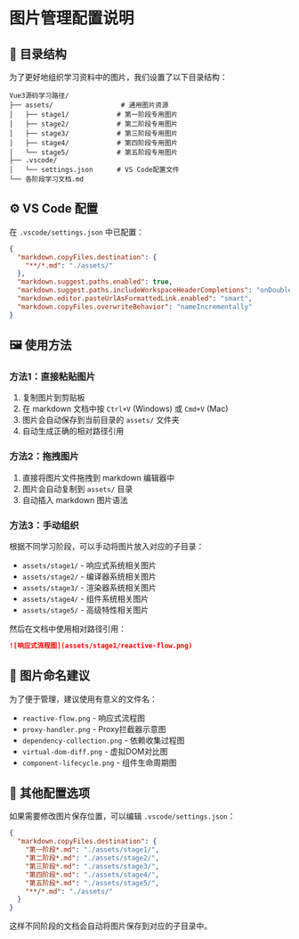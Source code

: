 # 图片管理配置说明

## 📁 目录结构

为了更好地组织学习资料中的图片，我们设置了以下目录结构：

```text
Vue3源码学习路径/
├── assets/                 # 通用图片资源
│   ├── stage1/            # 第一阶段专用图片
│   ├── stage2/            # 第二阶段专用图片
│   ├── stage3/            # 第三阶段专用图片
│   ├── stage4/            # 第四阶段专用图片
│   └── stage5/            # 第五阶段专用图片
├── .vscode/
│   └── settings.json      # VS Code配置文件
└── 各阶段学习文档.md
```

## ⚙️ VS Code 配置

在 `.vscode/settings.json` 中已配置：

```json
{
  "markdown.copyFiles.destination": {
    "**/*.md": "./assets/"
  },
  "markdown.suggest.paths.enabled": true,
  "markdown.suggest.paths.includeWorkspaceHeaderCompletions": "onDoubleHash",
  "markdown.editor.pasteUrlAsFormattedLink.enabled": "smart",
  "markdown.copyFiles.overwriteBehavior": "nameIncrementally"
}
```

## 🖼️ 使用方法

### 方法1：直接粘贴图片

1. 复制图片到剪贴板
2. 在 markdown 文档中按 `Ctrl+V` (Windows) 或 `Cmd+V` (Mac)
3. 图片会自动保存到当前目录的 `assets/` 文件夹
4. 自动生成正确的相对路径引用

### 方法2：拖拽图片

1. 直接将图片文件拖拽到 markdown 编辑器中
2. 图片会自动复制到 `assets/` 目录
3. 自动插入 markdown 图片语法

### 方法3：手动组织

根据不同学习阶段，可以手动将图片放入对应的子目录：

- `assets/stage1/` - 响应式系统相关图片
- `assets/stage2/` - 编译器系统相关图片
- `assets/stage3/` - 渲染器系统相关图片
- `assets/stage4/` - 组件系统相关图片
- `assets/stage5/` - 高级特性相关图片

然后在文档中使用相对路径引用：

```markdown
![响应式流程图](assets/stage1/reactive-flow.png)
```

## 📝 图片命名建议

为了便于管理，建议使用有意义的文件名：

- `reactive-flow.png` - 响应式流程图
- `proxy-handler.png` - Proxy拦截器示意图
- `dependency-collection.png` - 依赖收集过程图
- `virtual-dom-diff.png` - 虚拟DOM对比图
- `component-lifecycle.png` - 组件生命周期图

## 🔧 其他配置选项

如果需要修改图片保存位置，可以编辑 `.vscode/settings.json`：

```json
{
  "markdown.copyFiles.destination": {
    "第一阶段*.md": "./assets/stage1/",
    "第二阶段*.md": "./assets/stage2/",
    "第三阶段*.md": "./assets/stage3/",
    "第四阶段*.md": "./assets/stage4/",
    "第五阶段*.md": "./assets/stage5/",
    "**/*.md": "./assets/"
  }
}
```

这样不同阶段的文档会自动将图片保存到对应的子目录中。
